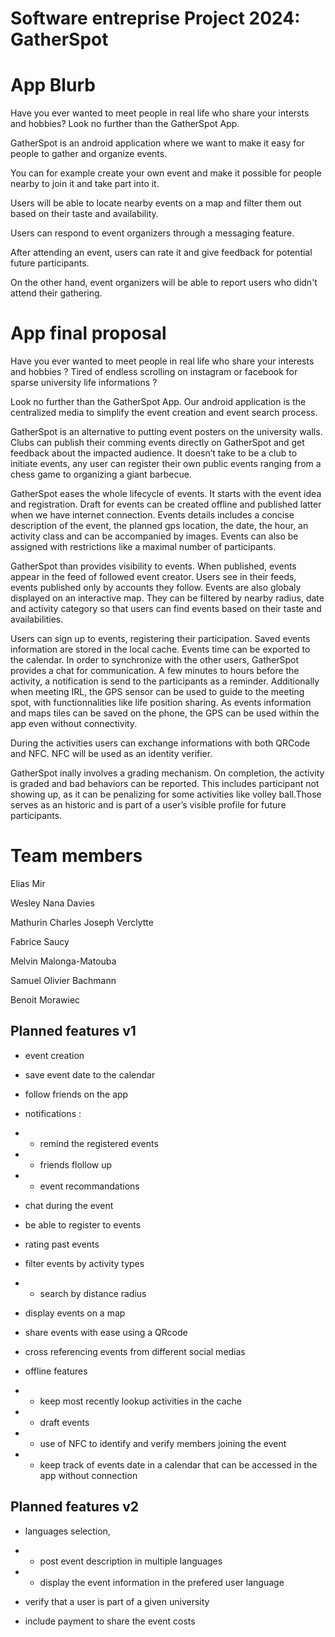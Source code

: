 # Software entreprise Project 2024: GatherSpot

# App Blurb

Have you ever wanted to meet people in real life who share your intersts and hobbies? Look no further than the GatherSpot App.

GatherSpot is an android application where we want to make it easy for people to gather and organize events. 

You can for example create your own event and make it possible for people nearby to join it and take part into it. 

Users will be able to locate nearby events on a map and filter them out based on their taste and availability. 

Users can respond to event organizers through a messaging feature. 

After attending an event, users can rate it and give feedback for potential future participants.

On the other hand, event organizers will be able to report users who didn't attend their gathering.

# App final proposal 

Have you ever wanted to meet people in real life who share your interests and hobbies ? 
Tired of endless scrolling on instagram or facebook for sparse university life informations ? 

Look no further than the GatherSpot App. Our android application is the centralized media to simplify the event creation and event search process. 

GatherSpot is an alternative to putting event posters on the university walls.  Clubs can publish their comming events directly on GatherSpot and get feedback about the impacted audience. It doesn’t take to be a club to initiate events, any user can register their own public events ranging from a chess game to organizing a giant barbecue.

GatherSpot eases the whole lifecycle of events. It starts with the event idea and registration.  Draft for events can be created offline and published latter when we have internet connection. Events details includes a concise description of the event, the planned gps location, the date, the hour, an activity class and can be accompanied by images. Events can also be assigned with restrictions like a maximal number of participants. 

GatherSpot than provides visibility to events. When published, events appear in the feed of followed event creator. Users see in their feeds, events published only by accounts they follow.  Events are also globaly displayed on an interactive map. They can be filtered by nearby radius, date and activity category so that users can find events based on their taste and availabilities. 

Users can sign up to events, registering their participation. Saved events information are stored in the local cache. Events time can be exported to the calendar. In order to synchronize with the other users, GatherSpot provides a chat for communication. A few minutes to hours before the activity, a notification is send to the participants as a reminder.  Additionally when meeting IRL, the GPS sensor can be used to guide to the meeting spot, with functionnalities like life position sharing. As events information and maps tiles 
can be saved on the phone, the GPS can be used within the app even without connectivity. 

During the activities users can exchange informations with both QRCode and NFC. NFC will be used as an identity verifier.

GatherSpot inally involves a grading mechanism. On completion, the activity is graded and bad behaviors can be reported.  This includes participant not showing up, as it can be penalizing for some activities like volley ball.Those serves as an historic and is part of a user’s visible profile for future participants. 

# Team members
Elias Mir 

Wesley Nana Davies 

Mathurin Charles Joseph Verclytte 

Fabrice Saucy 

Melvin Malonga-Matouba 

Samuel Olivier Bachmann 

Benoit Morawiec


## Planned features v1

- event creation

- save event date to the calendar

- follow friends on the app

- notifications :
- - remind the registered events
- - friends flollow up
- - event recommandations
 
- chat during the event 
 
- be able to register to events 

- rating past events 

- filter events by activity types
- - search by distance radius
 
- display events on a map   

- share events with ease using a QRcode

- cross referencing events from different social medias

- offline features
- - keep most recently lookup activities in the cache
- - draft events
- - use of NFC to identify and verify members joining the event
- - keep track of events date in a calendar that can be accessed in the app without connection

## Planned features v2

- languages selection,
- - post event description in multiple languages
- - display the event information in the prefered user language
 
- verify that a user is part of a given university

- include payment to share the event costs 
